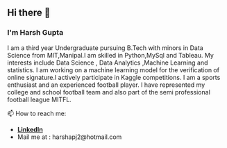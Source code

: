 ## Hi there 👋
### I'm Harsh Gupta
I am a third year Undergraduate pursuing B.Tech with minors in Data Science from MIT,Manipal.I am skilled in Python,MySql and Tableau. My interests include Data Science , Data Analytics ,Machine Learning and statistics. I am working on a machine learning model for the verification of online signature.I actively participate in Kaggle competitions. I am a sports enthusiast and an experienced football player. I have represented my college and school football team and also part of the semi professional football league MITFL.

📫 How to reach me:
<ul>
  <li/><b><a href = "https://www.linkedin.com/in/harshg1347/">LinkedIn</a></b>
  <li/>Mail me at : harshapj2@hotmail.com
</ul>

